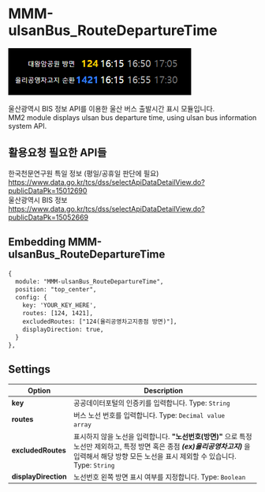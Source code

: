 # MMM-ulsanBus_RouteDepartureTime

![ulsanBus_RouteDepartureTimeEx.png](/ulsanBus_RouteDepartureTimeEx.png)         

울산광역시 BIS 정보 API를 이용한 울산 버스 출발시간 표시 모듈입니다.   
MM2 module displays ulsan bus departure time, using ulsan bus information system API.

## 활용요청 필요한 API들
한국천문연구원 특일 정보 (평일/공휴일 판단에 필요)   
https://www.data.go.kr/tcs/dss/selectApiDataDetailView.do?publicDataPk=15012690   
울산광역시 BIS 정보   
https://www.data.go.kr/tcs/dss/selectApiDataDetailView.do?publicDataPk=15052669   

## Embedding MMM-ulsanBus_RouteDepartureTime
``` JS
{
  module: "MMM-ulsanBus_RouteDepartureTime",
  position: "top_center",
  config: {
    key: 'YOUR_KEY_HERE',
    routes: [124, 1421],
    excludedRoutes: ["124(율리공영차고지종점 방면)"],
    displayDirection: true,
  }
},
```
   
## Settings

|Option|Description                          |
|------|-------------------------------------|
|**key**|공공데이터포털의 인증키를 입력합니다. Type: <code>String</code>|
|**routes**|버스 노선 번호를 입력합니다. Type: <code>Decimal value array</code>|
|**excludedRoutes**|표시하지 않을 노선을 입력합니다. **"노선번호(방면)"** 으로 특정 노선만 제외하고, 특정 방면 혹은 종점 ***(ex)율리공영차고지)*** 을 입력해서 해당 방향 모든 노선을 표시 제외할 수 있습니다. Type: <code>String</code>|
|**displayDirection**|노선번호 왼쪽 방면 표시 여부를 지정합니다. Type: <code>Boolean</code>


